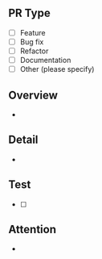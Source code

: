 ## PR Type
<!--
Please select the type of changes you're introducing to the codebase:
-->
- [ ] Feature
- [ ] Bug fix
- [ ] Refactor
- [ ] Documentation
- [ ] Other (please specify)

## Overview
- 
<!--
Brief summary of the changes made in this PR.
-->

## Detail
- 
<!--
In-depth description of the changes, especially if the changes are significant or complex.
-->

## Test
- [ ] 
<!--
what was done to ensure it works.
Example:
- [ ] I have tested this change with gazebo
- [ ] I have tested this change with rosbag
-->

## Attention
- 
<!--
Any particular attention or caution the reviewers should have regarding the PR.
-->
